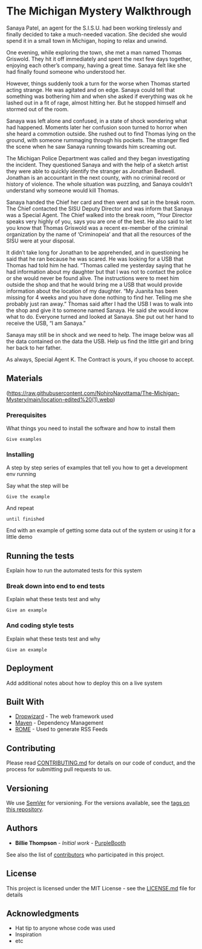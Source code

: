 # The Michigan Mystery Walkthrough

Sanaya Patel, an agent for the S.I.S.U. had been working tirelessly and finally decided to take a much-needed vacation. She decided she would spend it in a small town in Michigan, hoping to relax and unwind.

One evening, while exploring the town, she met a man named Thomas Griswold. They hit it off immediately and spent the next few days together, enjoying each other’s company, having a great time. Sanaya felt like she had finally found someone who understood her.

However, things suddenly took a turn for the worse when Thomas started acting strange. He was agitated and on edge. Sanaya could tell that something was bothering him and when she asked if everything was ok he lashed out in a fit of rage, almost hitting her. But he stopped himself and stormed out of the room.

Sanaya was left alone and confused, in a state of shock wondering what had happened. Moments later her confusion soon turned to horror when she heard a commotion outside. She rushed out to find Thomas lying on the ground, with someone rummaging through his pockets. The stranger fled the scene when he saw Sanaya running towards him screaming out.

The Michigan Police Department was called and they began investigating the incident. They questioned Sanaya and with the help of a sketch artist they were able to quickly identify the stranger as Jonathan Bedwell. Jonathan is an accountant in the next county, with no criminal record or history of violence. The whole situation was puzzling, and Sanaya couldn’t understand why someone would kill Thomas.

Sanaya handed the Chief her card and then went and sat in the break room. The Chief contacted the SISU Deputy Director and was inform that Sanaya was a Special Agent. The Chief walked into the break room, “Your Director speaks very highly of you, says you are one of the best. He also said to let you know that Thomas Griswold was a recent ex-member of the criminal organization by the name of ‘Criminopeia’ and that all the resources of the SISU were at your disposal.

It didn’t take long for Jonathan to be apprehended, and in questioning he said that he ran because he was scared. He was looking for a USB that Thomas had told him he had. “Thomas called me yesterday saying that he had information about my daughter but that I was not to contact the police or she would never be found alive. The instructions were to meet him outside the shop and that he would bring me a USB that would provide information about the location of my daughter. “My Juanita has been missing for 4 weeks and you have done nothing to find her. Telling me she probably just ran away.” Thomas said after I had the USB I was to walk into the shop and give it to someone named Sanaya. He said she would know what to do. Everyone turned and looked at Sanaya. She put out her hand to receive the USB, “I am Sanaya.”

Sanaya may still be in shock and we need to help. The image below was all the data contained on the data the USB. Help us find the little girl and bring her back to her father.

As always, Special Agent K. The Contract is yours, if you choose to accept.

## Materials

(https://raw.githubusercontent.com/NohiroNayottama/The-Michigan-Mystery/main/location-edited%20(1).webp)

### Prerequisites

What things you need to install the software and how to install them

```
Give examples
```

### Installing

A step by step series of examples that tell you how to get a development env running

Say what the step will be

```
Give the example
```

And repeat

```
until finished
```

End with an example of getting some data out of the system or using it for a little demo

## Running the tests

Explain how to run the automated tests for this system

### Break down into end to end tests

Explain what these tests test and why

```
Give an example
```

### And coding style tests

Explain what these tests test and why

```
Give an example
```

## Deployment

Add additional notes about how to deploy this on a live system

## Built With

* [Dropwizard](http://www.dropwizard.io/1.0.2/docs/) - The web framework used
* [Maven](https://maven.apache.org/) - Dependency Management
* [ROME](https://rometools.github.io/rome/) - Used to generate RSS Feeds

## Contributing

Please read [CONTRIBUTING.md](https://gist.github.com/PurpleBooth/b24679402957c63ec426) for details on our code of conduct, and the process for submitting pull requests to us.

## Versioning

We use [SemVer](http://semver.org/) for versioning. For the versions available, see the [tags on this repository](https://github.com/your/project/tags). 

## Authors

* **Billie Thompson** - *Initial work* - [PurpleBooth](https://github.com/PurpleBooth)

See also the list of [contributors](https://github.com/your/project/contributors) who participated in this project.

## License

This project is licensed under the MIT License - see the [LICENSE.md](LICENSE.md) file for details

## Acknowledgments

* Hat tip to anyone whose code was used
* Inspiration
* etc
